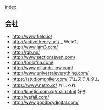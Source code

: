 [index](https://github.com/kitasenjudesign/bookmarks/blob/master/README.md)

## 会社
* http://www.field.io/
* http://activetheory.net/ _ WebGL
* http://www.jam3.com/
* http://rgb.nu/
* http://www.sectionseven.com/
* http://toolofna.com/ 
* http://www.pillandpillow.com/
* http://www.universaleverything.com/  
* https://studiomoniker.com/ アムステルダム
* https://www.netro.cc/ おしゃれ
* http://kinetic.com.sg/main.html 好き
* http://wefail.com/
* http://www.goodboydigital.com/
